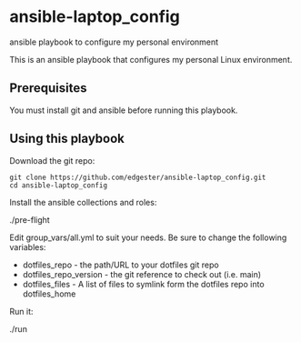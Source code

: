 # ansible-laptop_config
ansible playbook to configure my personal environment

This is an ansible playbook that configures my personal Linux environment.

## Prerequisites

You must install git and ansible before running this playbook.

## Using this playbook

Download the git repo:

    git clone https://github.com/edgester/ansible-laptop_config.git
    cd ansible-laptop_config

Install the ansible collections and roles:

   ./pre-flight

Edit group_vars/all.yml to suit your needs. Be sure to change the following
variables:

  * dotfiles_repo  - the path/URL to your dotfiles git repo
  * dotfiles_repo_version - the git reference to check out (i.e. main)
  * dotfiles_files - A list of files to symlink form the dotfiles repo into
    dotfiles_home

Run it:

  ./run
